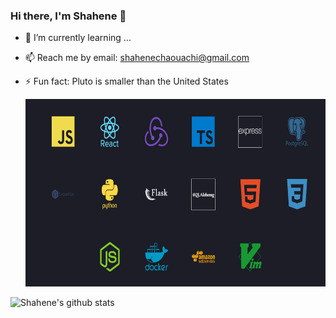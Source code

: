 ### Hi there, I'm Shahene 👋

<!--
**amanallahcode1/amanallahcode1** is a ✨ _special_ ✨ repository because its `README.md` (this file) appears on your GitHub profile.

Here are some ideas to get you started:
-->

- 🌱 I’m currently learning ...
- 📫 Reach me by email: shahenechaouachi@gmail.com
- ⚡ Fun fact: Pluto is smaller than the United States

  <img src="tech_skills.PNG" width="600" height="300" />


<!--

- 🔭 I’m currently working on ...
- 🌱 I’m currently learning ...
- 👯 I’m looking to collaborate on ...
- 🤔 I’m looking for help with ...
- 💬 Ask me about ...
- 📫 How to reach me: ...
-->
![Shahene's github stats](https://github-readme-stats.vercel.app/api?username=amanallahcode1)
